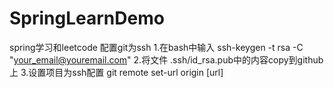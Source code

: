 # SpringLearnDemo
spring学习和leetcode
配置git为ssh
1.在bash中输入 ssh-keygen -t rsa -C "your_email@youremail.com"
2.将文件 .ssh/id_rsa.pub中的内容copy到github上
3.设置项目为ssh配置 git remote set-url origin [url]